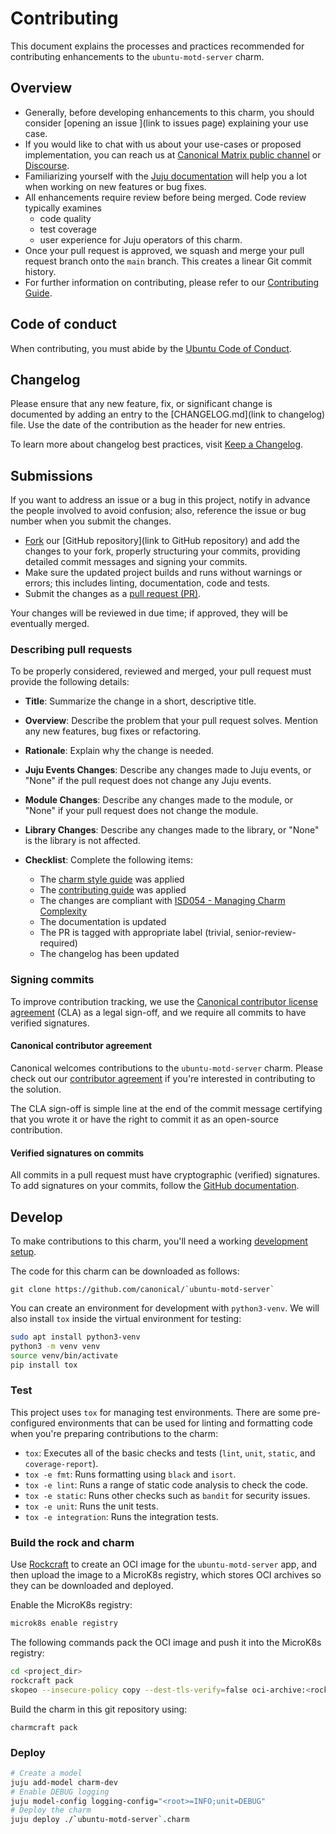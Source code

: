 <!-- Remember to update this file for your charm -- replace `ubuntu-motd-server` with the appropriate name. -->

# Contributing

This document explains the processes and practices recommended for contributing enhancements to the `ubuntu-motd-server` charm.

## Overview

- Generally, before developing enhancements to this charm, you should consider [opening an issue
  ](link to issues page) explaining your use case.
- If you would like to chat with us about your use-cases or proposed implementation, you can reach
  us at [Canonical Matrix public channel](https://matrix.to/#/#charmhub-charmdev:ubuntu.com)
  or [Discourse](https://discourse.charmhub.io/).
- Familiarizing yourself with the [Juju documentation](https://documentation.ubuntu.com/juju/3.6/howto/manage-charms/)
  will help you a lot when working on new features or bug fixes.
- All enhancements require review before being merged. Code review typically examines
  - code quality
  - test coverage
  - user experience for Juju operators of this charm.
- Once your pull request is approved, we squash and merge your pull request branch onto
  the `main` branch. This creates a linear Git commit history.
- For further information on contributing, please refer to our
  [Contributing Guide](https://github.com/canonical/is-charms-contributing-guide).

## Code of conduct

When contributing, you must abide by the
[Ubuntu Code of Conduct](https://ubuntu.com/community/ethos/code-of-conduct).

## Changelog

Please ensure that any new feature, fix, or significant change is documented by
adding an entry to the [CHANGELOG.md](link to changelog) file. Use the date of the
contribution as the header for new entries.

To learn more about changelog best practices, visit [Keep a Changelog](https://keepachangelog.com/).

## Submissions

If you want to address an issue or a bug in this project,
notify in advance the people involved to avoid confusion;
also, reference the issue or bug number when you submit the changes.

- [Fork](https://docs.github.com/en/pull-requests/collaborating-with-pull-requests/working-with-forks/about-forks)
  our [GitHub repository](link to GitHub repository)
  and add the changes to your fork, properly structuring your commits,
  providing detailed commit messages and signing your commits.
- Make sure the updated project builds and runs without warnings or errors;
  this includes linting, documentation, code and tests.
- Submit the changes as a
  [pull request (PR)](https://docs.github.com/en/pull-requests/collaborating-with-pull-requests/proposing-changes-to-your-work-with-pull-requests/creating-a-pull-request-from-a-fork).

Your changes will be reviewed in due time; if approved, they will be eventually merged.

### Describing pull requests

To be properly considered, reviewed and merged,
your pull request must provide the following details:

- **Title**: Summarize the change in a short, descriptive title.

- **Overview**: Describe the problem that your pull request solves.
  Mention any new features, bug fixes or refactoring.

- **Rationale**: Explain why the change is needed.

- **Juju Events Changes**: Describe any changes made to Juju events, or
  "None" if the pull request does not change any Juju events.

- **Module Changes**: Describe any changes made to the module, or "None"
  if your pull request does not change the module.

- **Library Changes**: Describe any changes made to the library,
  or "None" is the library is not affected.

- **Checklist**: Complete the following items:

  - The [charm style guide](https://documentation.ubuntu.com/juju/3.6/reference/charm/charm-development-best-practices/) was applied
  - The [contributing guide](https://github.com/canonical/is-charms-contributing-guide) was applied
  - The changes are compliant with [ISD054 - Managing Charm Complexity](https://discourse.charmhub.io/t/specification-isd014-managing-charm-complexity/11619)
  - The documentation is updated
  - The PR is tagged with appropriate label (trivial, senior-review-required)
  - The changelog has been updated

### Signing commits

To improve contribution tracking,
we use the [Canonical contributor license agreement](https://assets.ubuntu.com/v1/ff2478d1-Canonical-HA-CLA-ANY-I_v1.2.pdf)
(CLA) as a legal sign-off, and we require all commits to have verified signatures.

#### Canonical contributor agreement

Canonical welcomes contributions to the `ubuntu-motd-server` charm. Please check out our
[contributor agreement](https://ubuntu.com/legal/contributors) if you're interested in contributing to the solution.

The CLA sign-off is simple line at the
end of the commit message certifying that you wrote it
or have the right to commit it as an open-source contribution.

#### Verified signatures on commits

All commits in a pull request must have cryptographic (verified) signatures.
To add signatures on your commits, follow the
[GitHub documentation](https://docs.github.com/en/authentication/managing-commit-signature-verification/signing-commits).

## Develop

To make contributions to this charm, you'll need a working
[development setup](https://documentation.ubuntu.com/juju/latest/user/howto/manage-your-deployment/manage-your-deployment-environment/).

The code for this charm can be downloaded as follows:

```
git clone https://github.com/canonical/`ubuntu-motd-server`
```

You can create an environment for development with `python3-venv`.
We will also install `tox` inside the virtual environment for testing:

```bash
sudo apt install python3-venv
python3 -m venv venv
source venv/bin/activate
pip install tox
```

### Test

This project uses `tox` for managing test environments. There are some pre-configured environments
that can be used for linting and formatting code when you're preparing contributions to the charm:

- ``tox``: Executes all of the basic checks and tests (``lint``, ``unit``, ``static``, and ``coverage-report``).
- ``tox -e fmt``: Runs formatting using ``black`` and ``isort``.
- ``tox -e lint``: Runs a range of static code analysis to check the code.
- ``tox -e static``: Runs other checks such as ``bandit`` for security issues.
- ``tox -e unit``: Runs the unit tests.
- ``tox -e integration``: Runs the integration tests.

### Build the rock and charm

Use [Rockcraft](https://documentation.ubuntu.com/rockcraft/stable/) to create an
OCI image for the `ubuntu-motd-server` app, and then upload the image to a MicroK8s registry,
which stores OCI archives so they can be downloaded and deployed.

Enable the MicroK8s registry:

```bash
microk8s enable registry
```

The following commands pack the OCI image and push it into
the MicroK8s registry:

```bash
cd <project_dir>
rockcraft pack
skopeo --insecure-policy copy --dest-tls-verify=false oci-archive:<rock-name>.rock docker://localhost:32000/<app-name>:latest
```

Build the charm in this git repository using:

```shell
charmcraft pack
```

### Deploy

```bash
# Create a model
juju add-model charm-dev
# Enable DEBUG logging
juju model-config logging-config="<root>=INFO;unit=DEBUG"
# Deploy the charm
juju deploy ./`ubuntu-motd-server`.charm 
```
